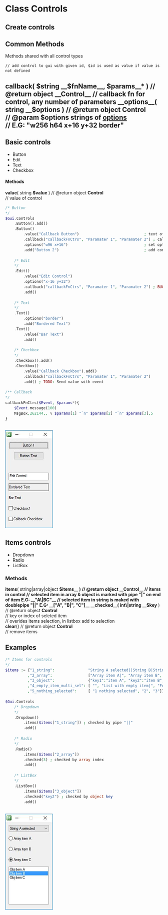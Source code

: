 # Class Controls  
## Create controls  
## Common Methods  
Methods shared with all control types  

    // add control to gui with given id, $id is used as value if value is not defined  
__callback__( $string __$fnName__, __$params__* ) // @return object __Control__  
    // callback fn for control, any number of parameters  
__options__( string __$options__ ) // @return object __Control__  
    // @param __$options__ strings of [options](https://autohotkey.com/docs/commands/Gui.htm#Controls_Uncommon_Styles_and_Options)  
    // E.G: "w256 h64 x+16 y+32 border"  
------------------------------------------------------------------------------------------------------------------------------------  
## Basic controls  
* Button  
* Edit  
* Text  
* Checkbox  
#### Methods  
__value__( string __$value__ ) // @return object __Control__  
// value of control  

``` php
/* Button
*/
$Gui.Controls
	.Button().add()
	.Button()
		.value("Callback Button")                             ; text of button
		.callback("callbackFnCtrs", "Paramater 1", "Paramater 2") ; callback function
		.options("w96 x+16")                                  ; set options to control 
		.add("Button 2")                                      ; add control with name "Button 2"

	/* Edit
	*/
	.Edit()
		.value("Edit Control")
		.options("x-16 y+32")
		.callback("callbackFnCtrs", "Paramater 1", "Paramater 2") ; BUG: on event has type "leftclick"
		.add()

	/* Text
	*/
	.Text()
		.options("border")
		.add("Bordered Text")
	.Text()
		.value("Bar Text")
		.add()

	/* Checkbox
	*/
	.Checkbox().add()
	.Checkbox()
		.value("Callback Checkbox").add()
		.callback("callbackFnCtrs", "Paramater 1", "Paramater 2")
		.add() ; TODO: Send value with event

/** Callback
*/
callbackFnCtrs($Event, $params*){
	$Event.message(100)
	MsgBox,262144,, % $params[1] "`n" $params[2] "`n" $params[3],5
}

```  
![controls basic](controls-basic.jpeg)  
------------------------------------------------------------------------------------------------------------------------------------  
## Items controls  
* Dropdown  
* Radio  
* ListBox  
### Methods  
__items__( string\|array\|object __$items__ ) // @return object __Control__  
    // items in control  
    // selected item in array & object is marked with pipe "|" on end of item E.G: __"A\|BC"__  
    // selected item in string is maked with doublepipe "||"  E.G: __["A", "B|", "C"]__  
__checked__( int\|string __$key__ ) // @return object __Control__  
    // key or index of seleted item  
    // overides items selection, in listbox add to selection  
__clear__() // @return object __Control__  
    // remove items  

## Examples  

``` php
/* Items for controls
*/
$items := {"1_string":               "String A selected||String B|String C"
          ,"2_array":                ["Array item A|", "Array item B", "Array item C"]
          ,"3_object":               {"key1":"item A", "key2":"item B", "key3":"item C"}
          ,"4_empty_item_multi_sel": [ "", "List with empty item|",	"Foo selected", "Bar"]
          ,"5_nothing_selected":     [ "1 nothing selected", "2", "3"]}

$Gui.Controls
	/* Dropdown
	*/
	.Dropdown()
		.items($items["1_string"]) ; checked by pipe "||"
		.add()
		
	/* Radio
	*/
	.Radio()
		.items($items["2_array"])
		.checked(3) ; checked by array index
		.add()
		
	/* ListBox
	*/
	.ListBox()
		.items($items["3_object"])
		.checked("key2") ; checked by object key
		.add()
		

```  
![controls items](controls-items.jpeg)  
  
